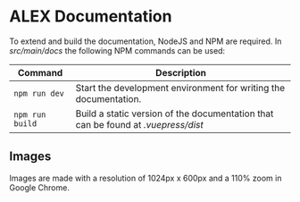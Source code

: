 # ALEX Documentation

To extend and build the documentation, NodeJS and NPM are required.
In *src/main/docs* the following NPM commands can be used:

| Command         | Description |
|-----------------|-------------|
| `npm run dev`   | Start the development environment for writing the documentation. |
| `npm run build` | Build a static version of the documentation that can be found at *.vuepress/dist* | 


## Images

Images are made with a resolution of 1024px x 600px and a 110% zoom in Google Chrome.